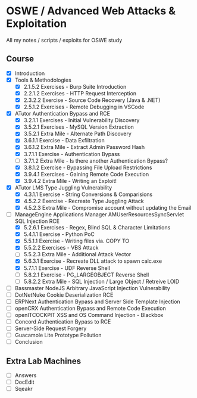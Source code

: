 # OSWE / Advanced Web Attacks & Exploitation
All my notes / scripts / exploits for OSWE study

## Course
* [x] Introduction
* [x] Tools & Methodologies
  * [x] 2.1.5.2 Exercises - Burp Suite Introduction
  * [x] 2.2.1.2 Exercises - HTTP Request Interception
  * [x] 2.3.2.2 Exercise - Source Code Recovery (Java & .NET)
  * [x] 2.5.1.2 Exercises - Remote Debugging in VSCode
* [x] ATutor Authentication Bypass and RCE
  * [x] 3.2.1.1 Exercises - Initial Vulnerability Discovery
  * [x] 3.5.2.1 Exercises - MySQL Version Extraction
  * [x] 3.5.2.1 Extra Mile - Alternate Path Discovery
  * [x] 3.6.1.1 Exercise - Data Exfiltration
  * [x] 3.6.1.2 Extra Mile - Extract Admin Password Hash
  * [x] 3.7.1.1 Exercise - Authentication Bypass
  * [ ] 3.7.1.2 Extra Mile - Is there another Authentication Bypass?
  * [x] 3.8.1.2 Exercise - Bypassing File Upload Restrictions
  * [x] 3.9.4.1 Exercises - Gaining Remote Code Execution
  * [x] 3.9.4.2 Extra Mile - Writing an Exploit!
* [x] ATutor LMS Type Juggling Vulnerability
  * [x] 4.3.1.1 Exercise - String Conversions & Comparisions
  * [x] 4.5.2.2 Exercise - Recreate Type Juggling Attack
  * [x] 4.5.2.3 Extra Mile - Compromise account without updating the Email
* [ ] ManageEngine Applications Manager AMUserResourcesSyncServlet SQL Injection RCE
  * [x] 5.2.6.1 Exercises - Regex, Blind SQL & Character Limitations
  * [x] 5.4.1.1 Exercise - Python PoC
  * [x] 5.5.1.1 Exercise - Writing files via. COPY TO
  * [x] 5.5.2.2 Exercises - VBS Attack
  * [ ] 5.5.2.3 Extra Mile - Additional Attack Vector
  * [x] 5.6.3.1 Exercise - Recreate DLL attack to spawn calc.exe
  * [x] 5.7.1.1 Exercise - UDF Reverse Shell
  * [ ] 5.8.2.1 Exercise - PG_LARGEOBJECT Reverse Shell
  * [ ] 5.8.2.2 Extra Mile - SQL Injection / Large Object / Retreive LOID
* [ ] Bassmaster NodeJS Arbitrary JavaScript Injection Vulnerability
* [ ] DotNetNuke Cookie Deserialization RCE
* [ ] ERPNext Authentication Bypass and Server Side Template Injection
* [ ] openCRX Authentication Bypass and Remote Code Execution
* [ ] openITCOCKPIT XSS and OS Command Injection - Blackbox
* [ ] Concord Authentication Bypass to RCE
* [ ] Server-Side Request Forgery
* [ ] Guacamole Lite Prototype Pollution
* [ ] Conclusion

## Extra Lab Machines
* [ ] Answers
* [ ] DocEdit
* [ ] Sqeakr 
